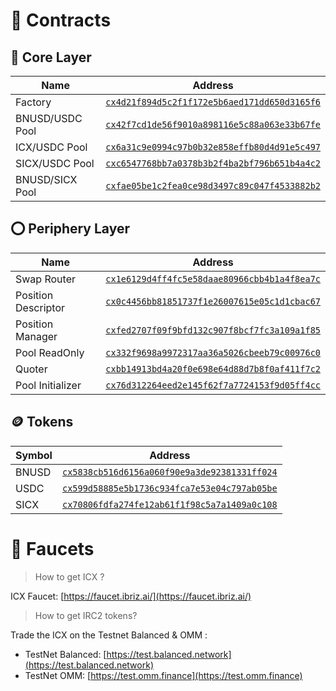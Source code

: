 # 📝 Contracts

## 🔴 Core Layer

| Name | Address |
|------------------------|----------------------------------------------|
| Factory                | [`cx4d21f894d5c2f1f172e5b6aed171dd650d3165f6`](https://tracker.sejong.icon.community/contract/cx4d21f894d5c2f1f172e5b6aed171dd650d3165f6) |
| BNUSD/USDC Pool        | [`cx42f7cd1de56f9010a898116e5c88a063e33b67fe`](https://tracker.sejong.icon.community/contract/cx42f7cd1de56f9010a898116e5c88a063e33b67fe) |
| ICX/USDC Pool          | [`cx6a31c9e0994c97b0b32e858effb80d4d91e5c497`](https://tracker.sejong.icon.community/contract/cx6a31c9e0994c97b0b32e858effb80d4d91e5c497) |
| SICX/USDC Pool         | [`cxc6547768bb7a0378b3b2f4ba2bf796b651b4a4c2`](https://tracker.sejong.icon.community/contract/cxc6547768bb7a0378b3b2f4ba2bf796b651b4a4c2) |
| BNUSD/SICX Pool        | [`cxfae05be1c2fea0ce98d3497c89c047f4533882b2`](https://tracker.sejong.icon.community/contract/cxfae05be1c2fea0ce98d3497c89c047f4533882b2) |


## ⭕ Periphery Layer

| Name | Address |
|------------------------|----------------------------------------------|
| Swap Router            | [`cx1e6129d4ff4fc5e58daae80966cbb4b1a4f8ea7c`](https://tracker.sejong.icon.community/contract/cx1e6129d4ff4fc5e58daae80966cbb4b1a4f8ea7c) |
| Position Descriptor    | [`cx0c4456bb81851737f1e26007615e05c1d1cbac67`](https://tracker.sejong.icon.community/contract/cx0c4456bb81851737f1e26007615e05c1d1cbac67) |
| Position Manager       | [`cxfed2707f09f9bfd132c907f8bcf7fc3a109a1f85`](https://tracker.sejong.icon.community/contract/cxfed2707f09f9bfd132c907f8bcf7fc3a109a1f85) |
| Pool ReadOnly          | [`cx332f9698a9972317aa36a5026cbeeb79c00976c0`](https://tracker.sejong.icon.community/contract/cx332f9698a9972317aa36a5026cbeeb79c00976c0) |
| Quoter                 | [`cxbb14913bd4a20f0e698e64d88d7b8f0af411f7c2`](https://tracker.sejong.icon.community/contract/cxbb14913bd4a20f0e698e64d88d7b8f0af411f7c2) |
| Pool Initializer                 | [`cx76d312264eed2e145f62f7a7724153f9d05ff4cc`](https://tracker.berlin.icon.community/contract/cx76d312264eed2e145f62f7a7724153f9d05ff4cc) |

## 🪙 Tokens

| Symbol | Address |
|--------|----------------------------------------------|
| BNUSD  | [`cx5838cb516d6156a060f90e9a3de92381331ff024`](https://tracker.sejong.icon.community/contract/cx5838cb516d6156a060f90e9a3de92381331ff024) |
| USDC   | [`cx599d58885e5b1736c934fca7e53e04c797ab05be`](https://tracker.sejong.icon.community/contract/cx599d58885e5b1736c934fca7e53e04c797ab05be) |
| SICX   | [`cx70806fdfa274fe12ab61f1f98c5a7a1409a0c108`](https://tracker.sejong.icon.community/contract/cx70806fdfa274fe12ab61f1f98c5a7a1409a0c108) |


# 🚰 Faucets

> How to get ICX ?

ICX Faucet: [https://faucet.ibriz.ai/](https://faucet.ibriz.ai/)

> How to get IRC2 tokens? 

Trade the ICX on the Testnet Balanced & OMM : 

- TestNet Balanced: [https://test.balanced.network](https://test.balanced.network)
- TestNet OMM: [https://test.omm.finance](https://test.omm.finance)